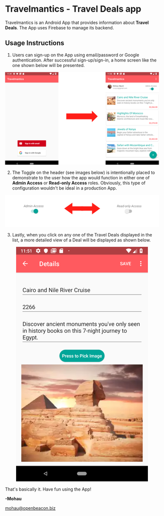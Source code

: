 # Travelmantics - Travel Deals app

Travelmantics is an Android App that provides information about **Travel Deals**. The App uses Firebase to manage its backend.
<p/>


## Usage Instructions

1. Users can sign-up on the App using email/password or Google authentication. After successful sign-up/sign-in, a home screen like the one shown below will be presented.


<p align="center">
  <img src="Images/sign-up.png?raw=true">
</p>


2. The Toggle on the header (see images below) is intentionally placed to demonstrate to the user how the app would function in either one of **Admin Access** or **Read-only Access** roles. Obviously, this type of configuration wouldn't be ideal in a production App.

<p align="center">
  <img src="Images/toggle_access_privileges.png?raw=true">
</p>


3. Lastly, when you click on any one of the Travel Deals displayed in the list, a more detailed view of a Deal will be displayed as shown below.

<p align="center">
  <img src="Images/details.png?raw=true">
</p>


That's basically it. Have fun using the App!

**-Mohau**

mohau@openbeacon.biz
